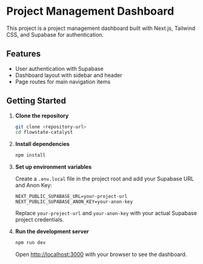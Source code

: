 # Project Management Dashboard

This project is a project management dashboard built with Next.js, Tailwind CSS, and Supabase for authentication.

## Features

- User authentication with Supabase
- Dashboard layout with sidebar and header
- Page routes for main navigation items

## Getting Started

1.  **Clone the repository**

    ```bash
    git clone <repository-url>
    cd flowstate-catalyst
    ```

2.  **Install dependencies**

    ```bash
    npm install
    ```

3.  **Set up environment variables**

    Create a `.env.local` file in the project root and add your Supabase URL and Anon Key:

    ```
    NEXT_PUBLIC_SUPABASE_URL=your-project-url
    NEXT_PUBLIC_SUPABASE_ANON_KEY=your-anon-key
    ```

    Replace `your-project-url` and `your-anon-key` with your actual Supabase project credentials.

4.  **Run the development server**

    ```bash
    npm run dev
    ```

    Open [http://localhost:3000](http://localhost:3000) with your browser to see the dashboard.